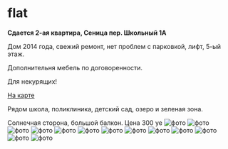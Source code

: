 # flat
**Сдается 2-ая квартира, Сеница пер. Школьный 1А**

Дом 2014 года, свежий ремонт, нет проблем с парковкой, лифт, 5-ый этаж.

Дополнительня мебель по договоренности.

Для некурящих!

[На карте](https://www.google.com/maps/place/53%C2%B049'23.1%22N+27%C2%B031'18.0%22E/@53.8230833,27.5211195,127m/data=!3m2!1e3!4b1!4m6!3m5!1s0x0:0x0!7e2!8m2!3d53.8230703!4d27.5216597)

Рядом школа, поликлиника, детский сад, озеро и зеленая зона.

Солнечная сторона, большой балкон.
Цена 300 уе
![фото](https://github.com/zavtra-men/flat/blob/master/1.JPEG)
![фото](https://github.com/zavtra-men/flat/blob/master/2.JPEG)
![фото](https://github.com/zavtra-men/flat/blob/master/3.JPEG)
![фото](https://github.com/zavtra-men/flat/blob/master/4.JPEG)
![фото](https://github.com/zavtra-men/flat/blob/master/5.JPEG)
![фото](https://github.com/zavtra-men/flat/blob/master/6.JPEG)
![фото](https://github.com/zavtra-men/flat/blob/master/7.JPEG)
![фото](https://github.com/zavtra-men/flat/blob/master/8.JPEG)
![фото](https://github.com/zavtra-men/flat/blob/master/9.JPEG)
![фото](https://github.com/zavtra-men/flat/blob/master/10.JPEG)
![фото](https://github.com/zavtra-men/flat/blob/master/11.JPEG)
![фото](https://github.com/zavtra-men/flat/blob/master/12.JPEG)
![фото](https://github.com/zavtra-men/flat/blob/master/13.JPEG)
